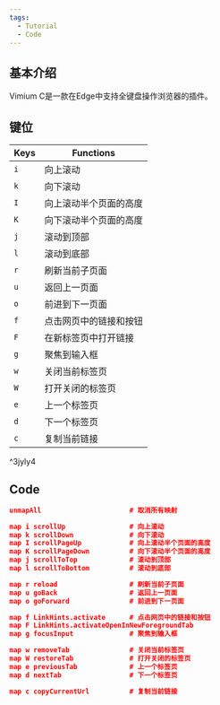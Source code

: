 ```yaml
---
tags:
  - Tutorial
  - Code
---
```

## 基本介绍
Vimium C是一款在Edge中支持全键盘操作浏览器的插件。
## 键位
| Keys | Functions   |
| ---- | ----------- |
| `i`  | 向上滚动        |
| `k`  | 向下滚动        |
| `I`  | 向上滚动半个页面的高度 |
| `K`  | 向下滚动半个页面的高度 |
| `j`  | 滚动到顶部       |
| `l`  | 滚动到底部       |
| `r`  | 刷新当前子页面     |
| `u`  | 返回上一页面      |
| `o`  | 前进到下一页面     |
| `f`  | 点击网页中的链接和按钮 |
| `F`  | 在新标签页中打开链接  |
| `g`  | 聚焦到输入框      |
| `w`  | 关闭当前标签页     |
| `W`  | 打开关闭的标签页    |
| `e`  | 上一个标签页      |
| `d`  | 下一个标签页      |
| `c`  | 复制当前链接      |
^3jyly4

## Code
```json
unmapAll                      # 取消所有映射

map i scrollUp                # 向上滚动
map k scrollDown              # 向下滚动
map I scrollPageUp            # 向上滚动半个页面的高度
map K scrollPageDown          # 向下滚动半个页面的高度
map j scrollToTop             # 滚动到顶部
map l scrollToBottom          # 滚动到底部

map r reload                  # 刷新当前子页面
map u goBack                  # 返回上一页面
map o goForward               # 前进到下一页面

map f LinkHints.activate      # 点击网页中的链接和按钮
map F LinkHints.activateOpenInNewForegroundTab
map g focusInput              # 聚焦到输入框

map w removeTab               # 关闭当前标签页
map W restoreTab              # 打开关闭的标签页
map e previousTab             # 上一个标签页
map d nextTab                 # 下一个标签页

map c copyCurrentUrl          # 复制当前链接
```
